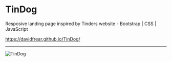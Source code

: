 # TinDog
Resposive landing page inspired by Tinders website - Bootstrap | CSS | JavaScript

https://davidfrear.github.io/TinDog/

-------------------------------------------------------------------------------------------------------------------------------------------------------------------------

![TinDog](https://user-images.githubusercontent.com/100682160/170693958-165d6d82-2691-473b-b2b1-82f3b8238a0f.png)
